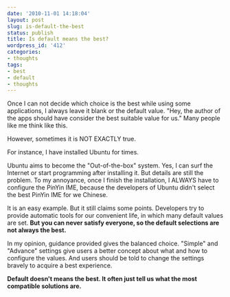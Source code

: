 ```yaml
---
date: '2010-11-01 14:18:04'
layout: post
slug: is-default-the-best
status: publish
title: Is default means the best?
wordpress_id: '412'
categories:
- thoughts
tags:
- best
- default
- thoughts
---
```


Once I can not decide which choice is the best while using some applications, I always leave it blank or the default value. "Hey, the author of the apps should have consider the best suitable value for us." Many people like me think like this.

However, sometimes it is NOT EXACTLY true.

For instance, I have installed Ubuntu for times.

Ubuntu aims to become the "Out-of-the-box" system. Yes, I can surf the Internet or start programming after installing it. But details are still the problem. To my annoyance, once I finish the installation, I ALWAYS have to configure the PinYin IME, because the developers of Ubuntu didn't select the best PinYin IME for we Chinese.

It is an easy example. But it still claims some points. Developers try to provide automatic tools for our convenient life, in which many default values are set. **But you can never satisfy everyone, so the default selections are not always the best.**

In my opinion, guidance provided gives the balanced choice. "Simple" and "Advance" settings give users a better concept about what and how to configure the values. And users should be told to change the settings bravely to acquire a best experience.

**Default doesn't means the best. It often just tell us what the most compatible solutions are.**
